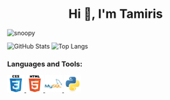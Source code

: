 <h1 align="center">Hi 👋, I'm Tamiris</h1>

![snoopy](https://media4.giphy.com/media/v1.Y2lkPTc5MGI3NjExNnZlcWZ2MDZkMGE0cW5jZWRhNndoajh1MzM0NGd5cm5peTNzbGJnbSZlcD12MV9pbnRlcm5hbF9naWZfYnlfaWQmY3Q9Zw/xT9DPzhNGA8MKjxwFG/giphy.gif) 

![GitHub Stats](https://github-readme-stats.vercel.app/api?username=medeirostamiris&show_icons=true&theme=radical) ![Top Langs](https://github-readme-stats.vercel.app/api/top-langs/?username=medeirostamiris&layout=compact&theme=radical) <h3 align="left">Languages and Tools:</h3>
<p align="left"> <a href="https://www.w3schools.com/css/" target="_blank" rel="noreferrer"> <img src="https://raw.githubusercontent.com/devicons/devicon/master/icons/css3/css3-original-wordmark.svg" alt="css3" width="40" height="40"/> </a> <a href="https://www.w3.org/html/" target="_blank" rel="noreferrer"> <img src="https://raw.githubusercontent.com/devicons/devicon/master/icons/html5/html5-original-wordmark.svg" alt="html5" width="40" height="40"/> </a> <a href="https://www.mysql.com/" target="_blank" rel="noreferrer"> <img src="https://raw.githubusercontent.com/devicons/devicon/master/icons/mysql/mysql-original-wordmark.svg" alt="mysql" width="40" height="40"/> </a> <a href="https://www.python.org" target="_blank" rel="noreferrer"> <img src="https://raw.githubusercontent.com/devicons/devicon/master/icons/python/python-original.svg" alt="python" width="40" height="40"/> </a> </p>

